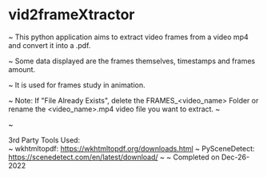 # vid2frameXtractor
~ This python application aims to extract video frames from a video mp4 and convert it into a .pdf. 

~ Some data displayed are the frames themselves, timestamps and frames amount.  

~ It is used for frames study in animation. 

~ Note: If "File Already Exists", delete the FRAMES_<video_name> Folder or rename the <video_name>.mp4 video file you want to extract. ~ 

~

3rd Party Tools Used:   
~ wkhtmltopdf: https://wkhtmltopdf.org/downloads.html 
~ PySceneDetect: https://scenedetect.com/en/latest/download/
~
~
Completed on Dec-26-2022 
